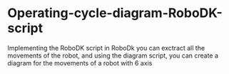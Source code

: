 # Operating-cycle-diagram-RoboDK-script
Implementing the RoboDK script in RoboDk you can exctract all the movements of the robot, and using the diagram script, you can create a diagram for the movements of a robot with 6 axis 
